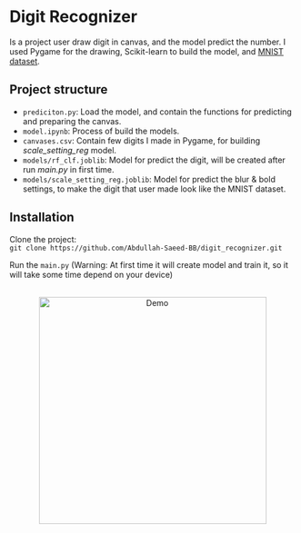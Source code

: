 # Digit Recognizer
Is a project user draw digit in canvas, and the model predict the number.
I used Pygame for the drawing, Scikit-learn to build the model, and [MNIST dataset](https://www.openml.org/search?type=data&status=active&id=554).

## Project structure
 - `prediciton.py`: Load the model, and contain the functions for predicting and preparing the canvas.
 - `model.ipynb`: Process of build the models.
 - `canvases.csv`: Contain few digits I made in Pygame, for building *scale_setting_reg* model.
 - `models/rf_clf.joblib`: Model for predict the digit, will be created after run *main.py* in first time.
 - `models/scale_setting_reg.joblib`:  Model for predict the blur & bold settings, to make the digit that user made look like the MNIST dataset.

## Installation
Clone the project:<br/>
`git clone https://github.com/Abdullah-Saeed-BB/digit_recognizer.git`

Run the `main.py` (Warning: At first time it will create model and train it, so it will take some time depend on your device)
<br/>
<br/>
<p align="center">
  <img src="https://github.com/user-attachments/assets/a131c4dd-10ff-4af7-9314-5fa00be57f8d" alt="Demo" width="400"/>
</p>
